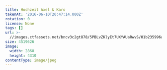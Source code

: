 ```yaml
---
title: Hochzeit Axel & Karo
takenAt: '2016-06-10T20:47:14.000Z'
rotation: 0
license: None
tags: []
url: >-
  //images.ctfassets.net/bncv3c2gt878/5PBLvZKlyEt7UXYAUaRwvS/01b235996a9d304b916cc18d44880637/hochzeit-axel--karo_27897217530_o
size: 4519626
image:
  width: 2868
  height: 4310
contentType: image/jpeg
---
```



